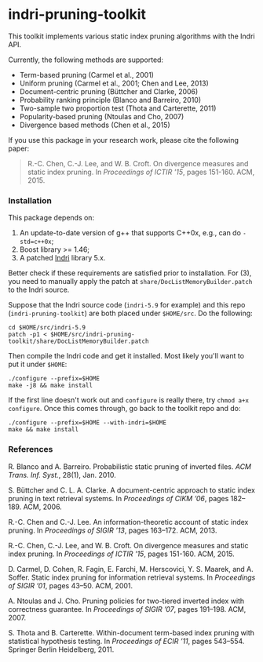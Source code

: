 indri-pruning-toolkit
====================

This toolkit implements various static index pruning algorithms with the Indri API.  

Currently, the following methods are supported:
- Term-based pruning (Carmel et al., 2001)
- Uniform pruning (Carmel et al., 2001; Chen and Lee, 2013)
- Document-centric pruning (Büttcher and Clarke, 2006)
- Probability ranking principle (Blanco and Barreiro, 2010)
- Two-sample two proportion test (Thota and Carterette, 2011)
- Popularity-based pruning (Ntoulas and Cho, 2007)
- Divergence based methods (Chen et al., 2015)

If you use this package in your research work, please cite the following paper:

> R.-C. Chen, C.-J. Lee, and W. B. Croft. On divergence measures and static index
> pruning. In *Proceedings of ICTIR '15*, pages 151-160. ACM, 2015.

### Installation ###

This package depends on:

1. An update-to-date version of g++ that supports C++0x, e.g., can do `-std=c++0x`;
2. Boost library >= 1.46;
3. A patched [Indri] library 5.x.

Better check if these requirements are satisfied prior to installation.  For
(3), you need to manually apply the patch at `share/DocListMemoryBuilder.patch`
to the Indri source.  

Suppose that the Indri source code (`indri-5.9` for example) and this repo
(`indri-pruning-toolkit`) are both placed under `$HOME/src`.  Do the following:

    cd $HOME/src/indri-5.9
    patch -p1 < $HOME/src/indri-pruning-toolkit/share/DocListMemoryBuilder.patch

Then compile the Indri code and get it installed.  Most likely you'll want to
put it under `$HOME`:

    ./configure --prefix=$HOME
    make -j8 && make install

If the first line doesn't work out and `configure` is really there, try `chmod
a+x configure`.  Once this comes through, go back to the toolkit repo and do:

    ./configure --prefix=$HOME --with-indri=$HOME
    make && make install


[Indri]: http://www.lemurproject.org/indri.php

### References ###

R. Blanco and A. Barreiro. Probabilistic static pruning of inverted files. *ACM
Trans. Inf. Syst.*, 28(1), Jan. 2010.

S. Büttcher and C. L. A. Clarke. A document-centric approach to static index
pruning in text retrieval systems. In *Proceedings of CIKM ’06*, pages 182–189.
ACM, 2006.

R.-C. Chen and C.-J. Lee. An information-theoretic account of static index
pruning.  In *Proceedings of SIGIR ’13*, pages 163–172. ACM, 2013.

R.-C. Chen, C.-J. Lee, and W. B. Croft. On divergence measures and static index
pruning. In *Proceedings of ICTIR '15*, pages 151-160. ACM, 2015.

D. Carmel, D. Cohen, R. Fagin, E. Farchi, M. Herscovici, Y. S. Maarek, and A.
Soffer. Static index pruning for information retrieval systems. In *Proceedings
of SIGIR ’01*, pages 43–50. ACM, 2001.

A. Ntoulas and J. Cho. Pruning policies for two-tiered inverted index with
correctness guarantee. In *Proceedings of SIGIR ’07*, pages 191–198. ACM, 2007.

S. Thota and B. Carterette. Within-document term-based index pruning with
statistical hypothesis testing. In *Proceedings of ECIR ’11*, pages 543–554.
Springer Berlin Heidelberg, 2011.


